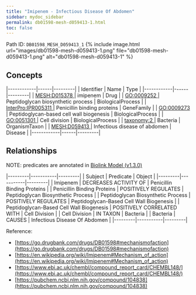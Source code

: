 ```yaml
---
title: "Imipenem - Infectious Disease Of Abdomen"
sidebar: mydoc_sidebar
permalink: db01598-mesh-d059413-1.html
toc: false 
---
```



Path ID: `DB01598_MESH_D059413_1`
{% include image.html url="images/db01598-mesh-d059413-1.png" file="db01598-mesh-d059413-1.png" alt="db01598-mesh-d059413-1" %}

## Concepts

|------------|------|---------|
| Identifier | Name | Type    |
|------------|------|---------|
| <a href="https://identifiers.org/MESH:D015378">MESH:D015378 </a> | imipenem | Drug |
| <a href="https://identifiers.org/GO:0009252">GO:0009252 </a> | Peptidoglycan biosynthetic process | BiologicalProcess |
| <a href="https://identifiers.org/InterPro:IPR005311">InterPro:IPR005311 </a> | Penicillin binding proteins | GeneFamily |
| <a href="https://identifiers.org/GO:0009273">GO:0009273 </a> | Peptidoglycan-based cell wall biogenesis | BiologicalProcess |
| <a href="https://identifiers.org/GO:0051301">GO:0051301 </a> | Cell division | BiologicalProcess |
| <a href="https://identifiers.org/taxonomy:2">taxonomy:2 </a> | Bacteria | OrganismTaxon |
| <a href="https://identifiers.org/MESH:D059413">MESH:D059413 </a> | Infectious disease of abdomen | Disease |
|------------|------|---------|

## Relationships


NOTE: predicates are annotated in <a href="https://github.com/biolink/biolink-model/releases/tag/v1.3.0">Biolink Model (v1.3.0)</a>

|---------|-----------|---------|
| Subject | Predicate | Object  |
|---------|-----------|---------|
| Imipenem | DECREASES ACTIVITY OF | Penicillin Binding Proteins |
| Penicillin Binding Proteins | POSITIVELY REGULATES | Peptidoglycan Biosynthetic Process |
| Peptidoglycan Biosynthetic Process | POSITIVELY REGULATES | Peptidoglycan-Based Cell Wall Biogenesis |
| Peptidoglycan-Based Cell Wall Biogenesis | POSITIVELY CORRELATED WITH | Cell Division |
| Cell Division | IN TAXON | Bacteria |
| Bacteria | CAUSES | Infectious Disease Of Abdomen |
|---------|-----------|---------|

Reference: 
  - [https://go.drugbank.com/drugs/DB01598#mechanismofaction](https://go.drugbank.com/drugs/DB01598#mechanismofaction)
  - [https://en.wikipedia.org/wiki/Imipenem#Mechanism_of_action](https://en.wikipedia.org/wiki/Imipenem#Mechanism_of_action)
  - [https://www.ebi.ac.uk/chembl/compound_report_card/CHEMBL148/](https://www.ebi.ac.uk/chembl/compound_report_card/CHEMBL148/)
  - [https://pubchem.ncbi.nlm.nih.gov/compound/104838](https://pubchem.ncbi.nlm.nih.gov/compound/104838)
